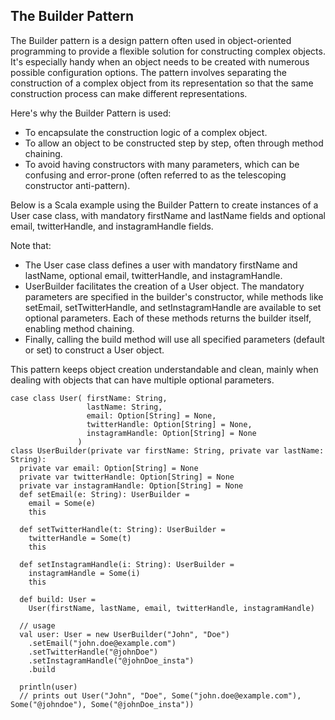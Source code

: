 ## The Builder Pattern

The Builder pattern is a design pattern often used in object-oriented programming to provide 
a flexible solution for constructing complex objects. 
It's especially handy when an object needs to be created with numerous possible configuration options. 
The pattern involves separating the construction of a complex object from its representation 
so that the same construction process can make different representations.

Here's why the Builder Pattern is used:
* To encapsulate the construction logic of a complex object.
* To allow an object to be constructed step by step, often through method chaining.
* To avoid having constructors with many parameters, which can be confusing and error-prone (often referred to as the telescoping constructor anti-pattern).

Below is a Scala example using the Builder Pattern to create instances of a User case class, with mandatory firstName 
and lastName fields and optional email, twitterHandle, and instagramHandle fields.

Note that:
* The User case class defines a user with mandatory firstName and lastName, optional email, twitterHandle, and instagramHandle.
* UserBuilder facilitates the creation of a User object. 
  The mandatory parameters are specified in the builder's constructor, while methods like setEmail, setTwitterHandle, 
  and setInstagramHandle are available to set optional parameters. 
  Each of these methods returns the builder itself, enabling method chaining.
* Finally, calling the build method will use all specified parameters (default or set) to construct a User object.

This pattern keeps object creation understandable and clean, mainly when dealing with objects that can have multiple optional parameters.



```
case class User( firstName: String,
                 lastName: String,
                 email: Option[String] = None,
                 twitterHandle: Option[String] = None,
                 instagramHandle: Option[String] = None
               )
class UserBuilder(private var firstName: String, private var lastName: String):
  private var email: Option[String] = None
  private var twitterHandle: Option[String] = None
  private var instagramHandle: Option[String] = None
  def setEmail(e: String): UserBuilder =
    email = Some(e)
    this

  def setTwitterHandle(t: String): UserBuilder =
    twitterHandle = Some(t)
    this

  def setInstagramHandle(i: String): UserBuilder =
    instagramHandle = Some(i)
    this

  def build: User =
    User(firstName, lastName, email, twitterHandle, instagramHandle)

  // usage
  val user: User = new UserBuilder("John", "Doe")
    .setEmail("john.doe@example.com")
    .setTwitterHandle("@johnDoe")
    .setInstagramHandle("@johnDoe_insta")
    .build
   
  println(user)
  // prints out User("John", "Doe", Some("john.doe@example.com"), Some("@johndoe"), Some("@johnDoe_insta"))
```